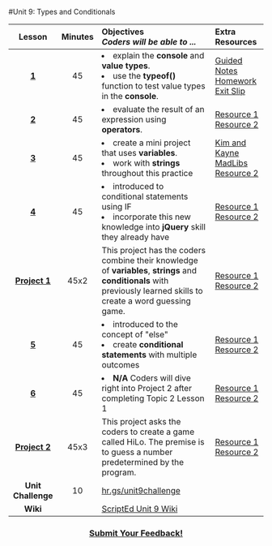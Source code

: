 #Unit 9: Types and Conditionals

|Lesson|Minutes|Objectives <br> *Coders will be able to ...*|Extra Resources|
|:-------:|:-------:|:-------|:-------|
|[**1**](https://docs.google.com/presentation/d/1sSs1eipYkWUv-Q2f89f8W7c7VonvglekrFlGgBDHXYc/edit#slide=id.g1b20bbcb39_0_1)|45|<li> explain  the **console** and **value types**.</li> <li> use the **typeof()** function to test value types in the **console**. </li>|[Guided Notes]()<br>[Homework]()<br>[Exit Slip]()|
|[**2**](https://docs.google.com/presentation/d/1sSs1eipYkWUv-Q2f89f8W7c7VonvglekrFlGgBDHXYc/edit#slide=id.g1b20bbcb39_0_1)|45|<li> evaluate the result of an expression using **operators**.</li>|[Resource 1]()<br>[Resource 2]()|
|[**3**](https://docs.google.com/presentation/d/1sSs1eipYkWUv-Q2f89f8W7c7VonvglekrFlGgBDHXYc/edit#slide=id.g1b20bbcb39_0_1)|45|<li> create a mini project that uses **variables**.</li> <li> work with **strings** throughout this practice </li>|[Kim and Kayne MadLibs](https://gist.github.com/Bijesse/fc6d7f083812193edde5ac3f9865d11a)<br>[Resource 2]()|
|[**4**](https://docs.google.com/presentation/d/1sSs1eipYkWUv-Q2f89f8W7c7VonvglekrFlGgBDHXYc/edit#slide=id.g1b20bbcb39_0_1)|45|<li> introduced to conditional statements using IF</li> <li> incorporate this new knowledge into **jQuery** skill they already have </li> |[Resource 1]()<br>[Resource 2]()|
|[**Project 1**](https://docs.google.com/presentation/d/1sSs1eipYkWUv-Q2f89f8W7c7VonvglekrFlGgBDHXYc/edit#slide=id.g1b20bbcb39_0_1)|45x2|This project has the coders combine their knowledge of **variables**, **strings** and **conditionals** with previously learned skills to create a word guessing game.|[Resource 1]()<br>[Resource 2]()|
|[**5**](https://docs.google.com/presentation/d/1sSs1eipYkWUv-Q2f89f8W7c7VonvglekrFlGgBDHXYc/edit#slide=id.g1b20bbcb39_0_1)|45|<li> introduced to the concept of "else"</li> <li> create **conditional statements** with multiple outcomes</li> |[Resource 1]()<br>[Resource 2]()|
|[**6**](https://docs.google.com/presentation/d/1sSs1eipYkWUv-Q2f89f8W7c7VonvglekrFlGgBDHXYc/edit#slide=id.g1b20bbcb39_0_1)|45|<li> <strong>N/A</strong> Coders will dive right into Project 2 after completing Topic 2 Lesson 1</li> |[Resource 1]()<br>[Resource 2]()|
|[**Project 2**](https://docs.google.com/presentation/d/1sSs1eipYkWUv-Q2f89f8W7c7VonvglekrFlGgBDHXYc/edit#slide=id.g1b20bbcb39_0_1)|45x3|This project asks the coders to create a game called HiLo. The premise is to guess a number predetermined by the program.|[Resource 1]()<br>[Resource 2]()|
|**Unit Challenge**|10|<a  href="hr.gs/unit9challenge">hr.gs/unit9challenge</a>|||
|**Wiki**||<a href="https://github.com/ScriptEdcurriculum/curriculum2016/wiki/foundationsCourse#unit-9-conditionals-variables--strings">ScriptEd Unit 9 Wiki</a>||


<h3 align="center"><a href="https://docs.google.com/forms/d/e/1FAIpQLSfx0wkLyw_jSOhWR2yY8GTR8TV2NXYZc40us7aPHnl9bO6WAQ/viewform">Submit Your Feedback!</a></h3>


